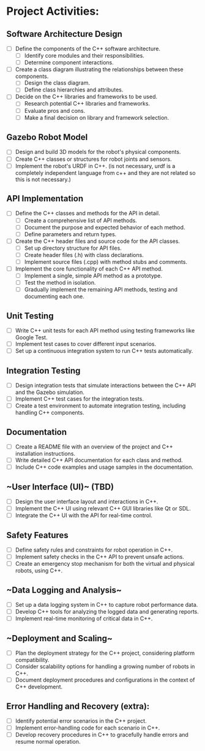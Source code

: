 # Project Activities:

## Software Architecture Design

- [ ] Define the components of the C++ software architecture.
    - [ ] Identify core modules and their responsibilities.
    - [ ] Determine component interactions.
- [ ] Create a class diagram illustrating the relationships between these components.
    - [ ] Design the class diagram.
    - [ ] Define class hierarchies and attributes.
- [ ] Decide on the C++ libraries and frameworks to be used.
    - [ ] Research potential C++ libraries and frameworks.
    - [ ] Evaluate pros and cons.
    - [ ] Make a final decision on library and framework selection.

## Gazebo Robot Model

- [ ] Design and build 3D models for the robot's physical components.
- [ ] Create C++ classes or structures for robot joints and sensors.
- [ ] Implement the robot's URDF in C++. (is not necessary, urdf is a completely independent language from c++ and they are not related so this is not necessary.)

## API Implementation

- [ ] Define the C++ classes and methods for the API in detail.
    - [ ] Create a comprehensive list of API methods.
    - [ ] Document the purpose and expected behavior of each method.
    - [ ] Define parameters and return types.
- [ ] Create the C++ header files and source code for the API classes.
    - [ ] Set up directory structure for API files.
    - [ ] Create header files (.h) with class declarations.
    - [ ] Implement source files (.cpp) with method stubs and comments.
- [ ] Implement the core functionality of each C++ API method.
    - [ ] Implement a single, simple API method as a prototype.
    - [ ] Test the method in isolation.
    - [ ] Gradually implement the remaining API methods, testing and documenting each one.

## Unit Testing

- [ ] Write C++ unit tests for each API method using testing frameworks like Google Test.
- [ ] Implement test cases to cover different input scenarios.
- [ ] Set up a continuous integration system to run C++ tests automatically.

## Integration Testing

- [ ] Design integration tests that simulate interactions between the C++ API and the Gazebo simulation.
- [ ] Implement C++ test cases for the integration tests.
- [ ] Create a test environment to automate integration testing, including handling C++ components.

## Documentation

- [ ] Create a README file with an overview of the project and C++ installation instructions.
- [ ] Write detailed C++ API documentation for each class and method.
- [ ] Include C++ code examples and usage samples in the documentation.

## ~User Interface (UI)~ (TBD)

- [ ] Design the user interface layout and interactions in C++.
- [ ] Implement the C++ UI using relevant C++ GUI libraries like Qt or SDL.
- [ ] Integrate the C++ UI with the API for real-time control.

## Safety Features

- [ ] Define safety rules and constraints for robot operation in C++.
- [ ] Implement safety checks in the C++ API to prevent unsafe actions.
- [ ] Create an emergency stop mechanism for both the virtual and physical robots, using C++.

## ~Data Logging and Analysis~

- [ ] Set up a data logging system in C++ to capture robot performance data.
- [ ] Develop C++ tools for analyzing the logged data and generating reports.
- [ ] Implement real-time monitoring of critical data in C++.

## ~Deployment and Scaling~

- [ ] Plan the deployment strategy for the C++ project, considering platform compatibility.
- [ ] Consider scalability options for handling a growing number of robots in C++.
- [ ] Document deployment procedures and configurations in the context of C++ development.

## Error Handling and Recovery (extra):

- [ ] Identify potential error scenarios in the C++ project.
- [ ] Implement error-handling code for each scenario in C++.
- [ ] Develop recovery procedures in C++ to gracefully handle errors and resume normal operation.
